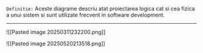 `Definitie:`
Aceste diagrame descriu atat proiectarea logica cat si cea fizica a unui sistem si sunt utilizate frecvent in software development.

---
![[Pasted image 20250311232200.png]]

![[Pasted image 20250520213518.png]]